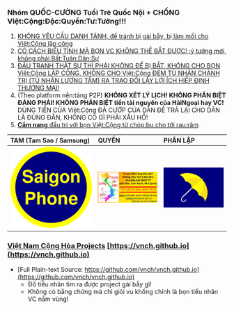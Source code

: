 ### Nhóm QUỐC-CƯỜNG Tuổi Trẻ Quốc Nội + CHỐNG Việt:Cộng:Độc:Quyền:Tư:Tưởng!!!

1. [KHÔNG YÊU CẦU DANH TÁNH, để tránh bị gài bẫy, bị làm mồi cho Việt:Cộng lập công](/JOIN-US.md#khong-yeu-cau-danh-tanh)
2. [CÓ CÁCH BIỂU TÌNH MÀ BỌN VC KHÔNG THỂ BẮT ĐƯỢC! :ý tưởng mới, không phải Bất:Tuân:Dân:Sự](/JOIN-US.md#bieu-tinh-khong-de-bi-bat-tu-day)
3. [ĐẤU TRANH THẬT SỰ THÌ PHẢI KHÔNG ĐỂ BỊ BẮT, KHÔNG CHO BỌN Việt:Cộng LẬP CÔNG, KHÔNG CHO Việt:Cộng ĐEM TÙ NHÂN CHÁNH TRỊ (TÙ NHÂN LƯƠNG TÂM) RA TRAO ĐỔI LẤY LỢI ÍCH HIỆP ĐỊNH THƯƠNG MẠI!](/JOIN-US.md#khong-de-bon-vc-lap-cong-trao-doi-tu-nhan)
4. (Theo platform nền:tảng P2P) **KHÔNG XÉT LÝ LỊCH! KHÔNG PHÂN BIỆT ĐẢNG PHÁI! KHÔNG PHÂN BIỆT tiền tài nguyên của HảiNgoại hay VC!** DÙNG TIỀN CỦA Việt:Cộng ĐÃ CƯỚP CỦA DÂN ĐỂ TRẢ LẠI CHO DÂN LÀ ĐÚNG ĐẮN, KHÔNG CÓ GÌ PHẢI XẤU HỔ!
5. [**Cẩm nang** đấu trí với bọn Việt:Cộng từ chóp:bu cho tới rau:râm](/1/cam-nang/tra-loi-dlv.md)

| TAM (Tam Sao / Samsung) | QUYỀN | PHÂN LẬP |
| :--- | :--- | :--- |
| ![SAIGON-PHONE HAY SAMSUNG (Tam Sao)?](/saigon-phone.png) | ![YÊU-SÁCH-3-ĐẶC-KHU-VNCH TRƯNG CẦU DÂN Ý RỒNG 2 ĐẦU](/3DacKhu.map.2.jpg) | ![Hongkong mô hình tam quyền](/flag_of_hongkongers.png)

### [Việt Nam Cộng Hòa Projects](https://vnch.github.io) [https://vnch.github.io](https://vnch.github.io)

- [Full Plain-text Source: https://github.com/vnch/vnch.github.io](https://github.com/vnch/vnch.github.io)
  - Đố tiểu nhân tìm ra được project gài bẫy gì!
  - Không có bằng chứng mà chỉ giỏi vu khống chính là bọn tiểu nhân VC nằm vùng!
